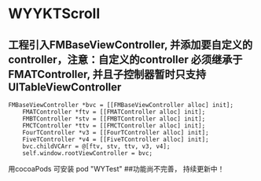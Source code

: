 # WYYKTScroll
## 工程引入FMBaseViewController, 并添加要自定义的controller，注意：自定义的controller 必须继承于FMATController, 并且子控制器暂时只支持UITableViewController

````
FMBaseViewController *bvc = [[FMBaseViewController alloc] init];
    FMATController *ftv = [[FMATController alloc] init];
    FMBTController *stv = [[FMBTController alloc] init];
    FMCTController *ttv = [[FMCTController alloc] init];
    FourTController *v3 = [[FourTController alloc] init];
    FiveTController *v4 = [[FiveTController alloc] init];
    bvc.childVCArr = @[ftv, stv, ttv, v3, v4];
    self.window.rootViewController = bvc;
````
用cocoaPods 可安装 pod "WYTest"
##功能尚不完善， 持续更新中！

